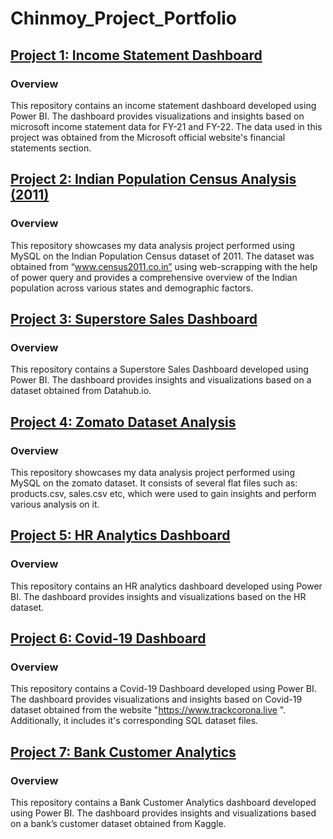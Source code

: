 # Chinmoy_Project_Portfolio
## [Project 1: Income Statement Dashboard](https://github.com/chinmoy2306/Income_statement_analytics.git)
### Overview
This repository contains an income statement dashboard developed using Power BI. The dashboard provides visualizations and insights based on microsoft income statement data for FY-21 and FY-22. The data used in this project was obtained from the Microsoft official website's financial statements section.
## [Project 2: Indian Population Census Analysis (2011)](https://github.com/chinmoy2306/census_2011_analysis.git)
### Overview
This repository showcases my data analysis project performed using MySQL on the Indian Population Census dataset of 2011. The dataset was obtained from “www.census2011.co.in” using web-scrapping with the help of power query and provides a comprehensive overview of the Indian population across various states and demographic factors.
## [Project 3: Superstore Sales Dashboard](https://github.com/chinmoy2306/superstore_sales_analysis.git)
### Overview
This repository contains a Superstore Sales Dashboard developed using Power BI. The dashboard provides insights and visualizations based on a dataset obtained from Datahub.io.
## [Project 4: Zomato Dataset Analysis](https://github.com/chinmoy2306/zomato_data_analysis.git)
### Overview
This repository showcases my data analysis project performed using MySQL on the zomato dataset.
It consists of several flat files such as: products.csv, sales.csv etc, which were used to gain insights and perform various analysis on it.
## [Project 5: HR Analytics Dashboard](https://github.com/chinmoy2306/HR_analytics.git)
### Overview
This repository contains an HR analytics dashboard developed using Power BI. The dashboard provides insights and visualizations based on the HR dataset.
## [Project 6: Covid-19 Dashboard](https://github.com/chinmoy2306/Covid-19_dashboard.git)
### Overview
This repository contains a Covid-19 Dashboard developed using Power BI. The dashboard provides visualizations and insights based on Covid-19 dataset obtained from the website "https://www.trackcorona.live ". Additionally, it includes it's corresponding SQL dataset files.
## [Project 7: Bank Customer Analytics](https://github.com/chinmoy2306/Bank_Customer_Analytics.git)
### Overview
This repository contains a Bank Customer Analytics dashboard developed using Power BI. The dashboard provides insights and visualizations based on a bank’s customer dataset obtained from Kaggle.
